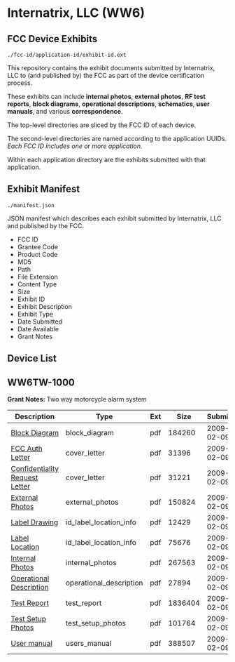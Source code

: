 # Internatrix, LLC (WW6)
## FCC Device Exhibits

```
./fcc-id/application-id/exhibit-id.ext
```

This repository contains the exhibit documents submitted by Internatrix, LLC to (and published by) the FCC as part of the device certification process.

These exhibits can include **internal photos**, **external photos**, **RF test reports**, **block diagrams**, **operational descriptions**, **schematics**, **user manuals**, and various **correspondence**.

The top-level directories are sliced by the FCC ID of each device.

The second-level directories are named according to the application UUIDs. *Each FCC ID includes one or more application.*

Within each application directory are the exhibits submitted with that application. 

## Exhibit Manifest

```
./manifest.json
```

JSON manifest which describes each exhibit submitted by Internatrix, LLC and published by the FCC.

- FCC ID
- Grantee Code
- Product Code
- MD5
- Path
- File Extension
- Content Type
- Size
- Exhibit ID
- Exhibit Description
- Exhibit Type
- Date Submitted
- Date Available
- Grant Notes

## Device List
## WW6TW-1000
**Grant Notes:** Two way motorcycle alarm system

| Description | Type | Ext | Size | Submitted | Available |
| ----------- | ---- | --- | ---- | --------- | --------- |
| [Block Diagram](WW6TW-1000/d15de6268d364f335a0772b0ca67e7db/1066255.pdf) | block_diagram | pdf | 184260 | 2009-02-09 | 2009-02-09 |
| [FCC Auth Letter](WW6TW-1000/d15de6268d364f335a0772b0ca67e7db/1066265.pdf) | cover_letter | pdf | 31396 | 2009-02-09 | 2009-02-09 |
| [Confidentiality Request Letter](WW6TW-1000/d15de6268d364f335a0772b0ca67e7db/1066266.pdf) | cover_letter | pdf | 31221 | 2009-02-09 | 2009-02-09 |
| [External Photos](WW6TW-1000/d15de6268d364f335a0772b0ca67e7db/1066256.pdf) | external_photos | pdf | 150824 | 2009-02-09 | 2009-02-09 |
| [Label Drawing](WW6TW-1000/d15de6268d364f335a0772b0ca67e7db/1066257.pdf) | id_label_location_info | pdf | 12429 | 2009-02-09 | 2009-02-09 |
| [Label Location](WW6TW-1000/d15de6268d364f335a0772b0ca67e7db/1066258.pdf) | id_label_location_info | pdf | 75676 | 2009-02-09 | 2009-02-09 |
| [Internal Photos](WW6TW-1000/d15de6268d364f335a0772b0ca67e7db/1066259.pdf) | internal_photos | pdf | 267563 | 2009-02-09 | 2009-02-09 |
| [Operational Description](WW6TW-1000/d15de6268d364f335a0772b0ca67e7db/1066260.pdf) | operational_description | pdf | 27894 | 2009-02-09 | 2009-02-09 |
| [Test Report](WW6TW-1000/d15de6268d364f335a0772b0ca67e7db/1066262.pdf) | test_report | pdf | 1836404 | 2009-02-09 | 2009-02-09 |
| [Test Setup Photos](WW6TW-1000/d15de6268d364f335a0772b0ca67e7db/1066263.pdf) | test_setup_photos | pdf | 101764 | 2009-02-09 | 2009-02-09 |
| [User manual](WW6TW-1000/d15de6268d364f335a0772b0ca67e7db/1066264.pdf) | users_manual | pdf | 388507 | 2009-02-09 | 2009-02-09 |
